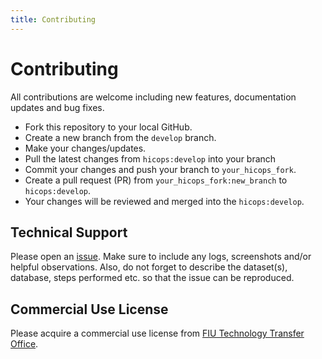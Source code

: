 ```yaml
---
title: Contributing
---
```


# Contributing
All contributions are welcome including new features, documentation updates and bug fixes.

+ Fork this repository to your local GitHub.
+ Create a new branch from the `develop` branch.
+ Make your changes/updates.
+ Pull the latest changes from `hicops:develop` into your branch
+ Commit your changes and push your branch to `your_hicops_fork`.
+ Create a pull request (PR) from `your_hicops_fork:new_branch` to `hicops:develop`.
+ Your changes will be reviewed and merged into the `hicops:develop`.

## Technical Support
Please open an [issue](https://github.com/pcdslab/hicops/issues). Make sure to include any logs, screenshots and/or helpful observations. Also, do not forget to describe the dataset(s), database, steps performed etc. so that the issue can be reproduced.

## Commercial Use License
Please acquire a commercial use license from [FIU Technology Transfer Office](http://research.fiu.edu/ored/).
